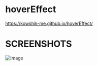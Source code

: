 # hoverEffect
https://kowshik-me.github.io/hoverEffect/

# SCREENSHOTS
![image](https://user-images.githubusercontent.com/104454045/197401158-c405c115-e5d0-49ae-ae2a-0cdafa5b4c8f.png)
